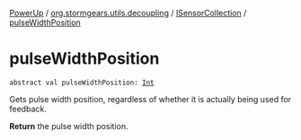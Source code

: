 [PowerUp](../../index.md) / [org.stormgears.utils.decoupling](../index.md) / [ISensorCollection](index.md) / [pulseWidthPosition](./pulse-width-position.md)

# pulseWidthPosition

`abstract val pulseWidthPosition: `[`Int`](https://kotlinlang.org/api/latest/jvm/stdlib/kotlin/-int/index.html)

Gets pulse width position, regardless of whether
it is actually being used for feedback.

**Return**
the pulse width position.

